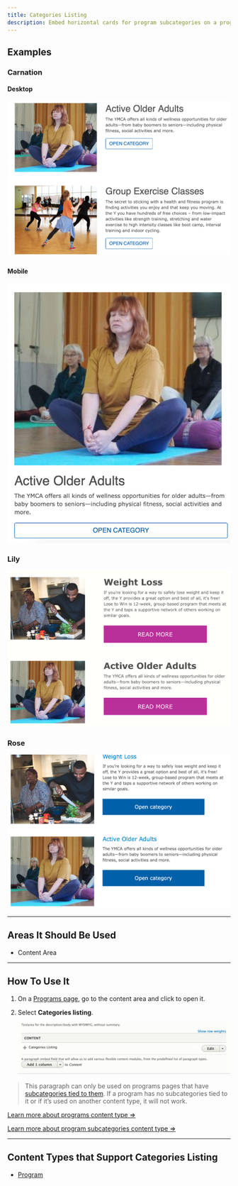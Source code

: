 ```yaml
---
title: Categories Listing
description: Embed horizontal cards for program subcategories on a programs page.
---
```


## Examples

### Carnation

#### Desktop

![Categories listing in Carnation on desktop](paragraphs--categories-listing--carnation.jpeg)

#### Mobile

![Categories listing in Carnation on mobile](paragraphs--categories-listing--carnation-mobile.jpeg)

### Lily

![Categories listing in Lily](paragraphs--categories-listing--lily.jpeg)

### Rose

![Categories listing in Rose](paragraphs--categories-listing--rose.jpeg)

---

## Areas It Should Be Used

*   Content Area

---

## How To Use It

1.  On a [Programs page](../../content-types/program), go to the content area and click to open it.
2.  Select **Categories listing**.

    ![Categories list admin](paragraphs--categories-listing--fields.png)

> This paragraph can only be used on programs pages that have [subcategories tied to them](../../content-types/program-subcategory). If a program has no subcategories tied to it or if it’s used on another content type, it will not work.

[Learn more about programs content type ⇒](../../content-types/program)

[Learn more about program subcategories content type ⇒](../../content-types/program-subcategory)

---

## Content Types that Support Categories Listing

*   [Program](../../content-types/program)
